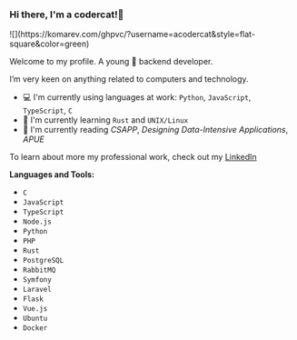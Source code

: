 ### Hi there, I'm a codercat!👋

<p align="left"> ![](https://komarev.com/ghpvc/?username=acodercat&style=flat-square&color=green) </p>

Welcome to my profile. A young :boy: backend developer.

I’m very keen on anything related to computers and technology.

- 💻 I'm currently using languages at work: `Python`, `JavaScript`, `TypeScript`, `C`
- 🌱 I'm currently learning `Rust` and `UNIX/Linux`
- 📗 I'm currently reading *CSAPP*, *Designing Data-Intensive Applications*, *APUE*

To learn about more my professional work, check out my [LinkedIn](https://www.linkedin.com/in/maohao-ran-5a91541bb)

**Languages and Tools:**

- `C`
- `JavaScript`
- `TypeScript`
- `Node.js`
- `Python`
- `PHP`
- `Rust`
- `PostgreSQL`
- `RabbitMQ`
- `Symfony`
- `Laravel`
- `Flask`
- `Vue.js`
- `Ubuntu`
- `Docker`
